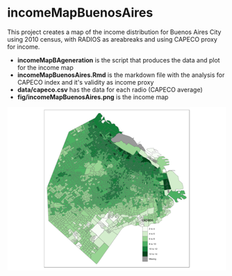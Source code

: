 # incomeMapBuenosAires
This project creates a map of the income distribution for Buenos Aires City using 2010 census, with RADIOS as areabreaks and using CAPECO proxy for income. 

- **incomeMapBAgeneration** is the script that produces the data and plot for the income map
- **incomeMapBuenosAires.Rmd** is the markdown file with the analysis for CAPECO index and it's validity as income proxy
- **data/capeco.csv** has the data for each radio (CAPECO average)
- **fig/incomeMapBuenosAires.png** is the income map

![incomeMapBA](https://github.com/alephcero/incomeMapBuenosAires/blob/master/fig/incomeMapBuenosAires.png)


